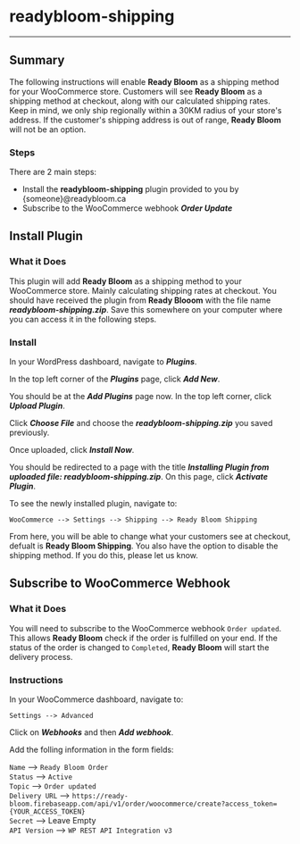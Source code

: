 # readybloom-shipping

___

## Summary

The following instructions will enable **Ready Bloom** as a shipping method for your WooCommerce store. Customers will see **Ready Bloom** as a shipping method at checkout, along with our calculated shipping rates. Keep in mind, we only ship regionally within a 30KM radius of your store's address. If the customer's shipping address is out of range, **Ready Bloom** will not be an option.

### Steps

There are 2 main steps:

- Install the **readybloom-shipping** plugin provided to you by {someone}@readybloom.ca
- Subscribe to the WooCommerce webhook ***Order Update***

## Install Plugin

### What it Does

This plugin will add **Ready Bloom** as a shipping method to your WooCommerce store. Mainly calculating shipping rates at checkout. You should have received the plugin from **Ready Blooom** with the file name ***readybloom-shipping.zip***. Save this somewhere on your computer where you can access it in the following steps.

### Install

In your WordPress dashboard, navigate to ***Plugins***.

In the top left corner of the ***Plugins*** page, click ***Add New***.

You should be at the ***Add Plugins*** page now. In the top left corner, click ***Upload Plugin***.

Click ***Choose File*** and choose the ***readybloom-shipping.zip*** you saved previously.

Once uploaded, click ***Install Now***.

You should be redirected to a page with the title ***Installing Plugin from uploaded file: readybloom-shipping.zip***. On this page, click ***Activate Plugin***.

To see the newly installed plugin, navigate to:

`WooCommerce --> Settings --> Shipping --> Ready Bloom Shipping`

From here, you will be able to change what your customers see at checkout, defualt is **Ready Bloom Shipping**. You also have the option to disable the shipping method. If you do this, please let us know.  

## Subscribe to WooCommerce Webhook

### What it Does

You will need to subscribe to the WooCommerce webhook `Order updated`. This allows **Ready Bloom** check if the order is fulfilled on your end. If the status of the order is changed to `Completed`, **Ready Bloom** will start the delivery process.

### Instructions

In your WooCommerce dashboard, navigate to:

`Settings --> Advanced`

Click on ***Webhooks*** and then ***Add webhook***.

Add the folling information in the form fields:

`Name` --> `Ready Bloom Order`  
`Status` --> `Active`  
`Topic` --> `Order updated`  
`Delivery URL` --> `https://ready-bloom.firebaseapp.com/api/v1/order/woocommerce/create?access_token={YOUR_ACCESS_TOKEN}`  
`Secret` --> Leave Empty  
`API Version` --> `WP REST API Integration v3`  
